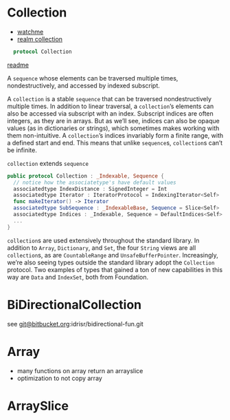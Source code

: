   # Collection

* [watchme](https://academy.realm.io/posts/try-swift-soroush-khanlou-sequence-collection/)
* [realm collection](https://realm.io/docs/swift/latest/#collections)

```swift
  protocol Collection
```

[readme](https://developer.apple.com/documentation/swift/collection)

A `sequence` whose elements can be traversed multiple times, nondestructively,
and accessed by indexed subscript.

A `collection` is a stable `sequence` that can be traversed nondestructively
multiple times. In addition to linear traversal, a `collection`’s elements can
also be accessed via subscript with an index. Subscript indices are often
integers, as they are in arrays. But as we’ll see, indices can also be opaque
values (as in dictionaries or strings), which sometimes makes working with them
non-intuitive. A `collection`’s indices invariably form a finite range, with a
defined start and end. This means that unlike `sequence`s, `collection`s can’t be
infinite.

`collection` extends `sequence`

```swift
public protocol Collection : _Indexable, Sequence {
  // notice how the associatetype's have default values
  associatedtype IndexDistance : SignedInteger = Int
  associatedtype Iterator : IteratorProtocol = IndexingIterator<Self>
  func makeIterator() -> Iterator
  associatedtype SubSequence : _IndexableBase, Sequence = Slice<Self>
  associatedtype Indices : _Indexable, Sequence = DefaultIndices<Self>
  ...
}
```

`collection`s are used extensively throughout the standard library. In addition to
`Array`, `Dictionary`, and `Set`, the four `String` views are all `collection`s, as are
`CountableRange` and `UnsafeBufferPointer`. Increasingly, we’re also seeing types
outside the standard library adopt the `Collection` protocol. Two examples of
types that gained a ton of new capabilities in this way are `Data` and `IndexSet`,
both from Foundation.

# BiDirectionalCollection
see git@bitbucket.org:idrisr/bidirectional-fun.git

# Array
* many functions on array return an arrayslice
* optimization to not copy array


# ArraySlice
